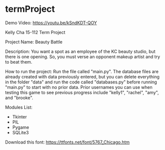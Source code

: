 # termProject

Demo Video: https://youtu.be/kSndKDT-QOY

Kelly Cha
15-112 Term Project

Project Name: Beauty Battle

Description: 
You want a spot as an employee of the KC beauty studio, but there is one opening. 
So, you must verse an opponent makeup artist and try to beat them.

How to run the project:
Run the file called "main.py".
The database files are already created with data previously entered, but you can delete everything in the folder "data" and run the code called "databases.py" before running "main.py" to start with no prior data.
Prior usernames you can use when testing this game to see previous progress include "kelly1", "rachel", "amy", and "brooke".

Modules List:
- Tkinter
- PIL
- Pygame
- SQLite3

Download this font: https://ttfonts.net/font/5767_Chicago.htm

